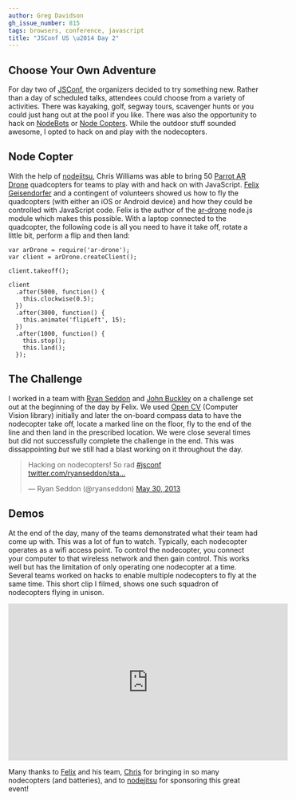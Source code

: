 ```yaml
---
author: Greg Davidson
gh_issue_number: 815
tags: browsers, conference, javascript
title: "JSConf US \u2014 Day 2"
---
```




## Choose Your Own Adventure

For day two of [JSConf](http://2013.jsconf.us/), the organizers decided to try something new. Rather than a day of scheduled talks, attendees could choose from a variety of activities. There was kayaking, golf, segway tours, scavenger hunts or you could just hang out at the pool if you like. There was also the opportunity to hack on [NodeBots](http://nodebots.io/) or [Node Copters](http://nodecopter.com/). While the outdoor stuff sounded awesome, I opted to hack on and play with the nodecopters.

## Node Copter

With the help of [nodejitsu](http://nodejitsu.com/), Chris Williams was able to bring 50 [Parrot AR Drone](http://ardrone2.parrot.com/) quadcopters for teams to play with and hack on with JavaScript. [Felix Geisendorfer](http://ardrone2.parrot.com/) and a contingent of volunteers showed us how to fly the quadcopters (with either an iOS or Android device) and how they could be controlled with JavaScript code. Felix is the author of the [ar-drone](https://github.com/felixge/node-ar-drone) node.js module which makes this possible. With a laptop connected to the quadcopter, the following code is all you need to have it take off, rotate a little bit, perform a flip and then land:

```
var arDrone = require('ar-drone');
var client = arDrone.createClient();

client.takeoff();

client
  .after(5000, function() {
    this.clockwise(0.5);
  })
  .after(3000, function() {
    this.animate('flipLeft', 15);
  })
  .after(1000, function() {
    this.stop();
    this.land();
  });
```

## The Challenge

I worked in a team with [Ryan Seddon](http://www.thecssninja.com/) and [John Buckley](http://jbuckley.ca/) on a challenge set out at the beginning of the day by Felix. We used [Open CV](http://opencv.org/) (Computer Vision library) initially and later the on-board compass data to have the nodecopter take off, locate a marked line on the floor, fly to the end of the line and then land in the prescribed location. We were close several times but did not successfully complete the challenge in the end. This was dissappointing *but* we still had a blast working on it throughout the day.

<blockquote class="twitter-tweet"><p>Hacking on nodecopters! So rad <a href="https://twitter.com/search/%23jsconf">#jsconf</a> <a href="http://t.co/d71G94MpaJ" title="http://twitter.com/ryanseddon/status/340145777525542913/photo/1">twitter.com/ryanseddon/sta&#8230;</a></p>&mdash; Ryan Seddon (@ryanseddon) <a href="https://twitter.com/ryanseddon/status/340145777525542913">May 30, 2013</a></blockquote><script async src="//platform.twitter.com/widgets.js" charset="utf-8"></script>

## Demos

At the end of the day, many of the teams demonstrated what their team had come up with. This was a lot of fun to watch. Typically, each nodecopter operates as a wifi access point. To control the nodecopter, you connect your computer to that wireless network and then gain control. This works well but has the limitation of only operating one nodecopter at a time. Several teams worked on hacks to enable multiple nodecopters to fly at the same time. This short clip I filmed, shows one such squadron of nodecopters flying in unison.

<iframe allowfullscreen="" frameborder="0" height="315" src="https://www.youtube.com/embed/PKlHj3nKA8U" width="560"></iframe>

Many thanks to [Felix](http://felixge.de/) and his team, [Chris](http://voodootikigod.com/) for bringing in so many nodecopters (and batteries), and to [nodejitsu](http://nodejitsu.com/) for sponsoring this great event!


